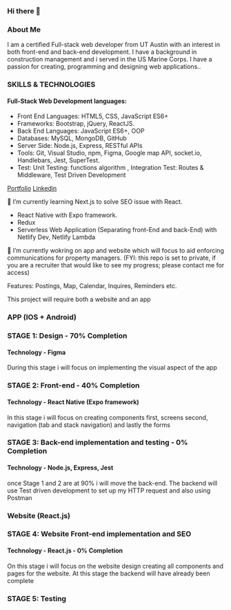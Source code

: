 ### Hi there 👋

<!--
**jackilex/jackilex** is a ✨ _special_ ✨ repository because its `README.md` (this file) appears on your GitHub profile.

Here are some ideas to get you started:

- 🔭 I’m currently working on ...
- 🌱 I’m currently learning Redux, React Native, Next Js
- 👯 I’m looking to collaborate on ...
- 🤔 I’m looking for help with ...
- 💬 Ask me about ...
- 📫 How to reach me: ...
- 😄 Pronouns: ...
- ⚡ Fun fact: ...
-->

### About Me
I am a certified Full-stack web developer from UT Austin with an interest in both front-end and back-end development. I have a background in construction management and i served in the US Marine Corps. I have a passion for creating, programming and designing web applications..

### SKILLS & TECHNOLOGIES
#### Full-Stack Web Development languages:
- Front End Languages: HTML5, CSS, JavaScript ES6+
- Frameworks: Bootstrap, jQuery, ReactJS.
- Back End Languages: JavaScript ES6+, OOP
- Databases: MySQL, MongoDB, GitHub
- Server Side: Node.js, Express, RESTful APIs
- Tools: Git, Visual Studio, npm, Figma, Google map API, socket.io, Handlebars, Jest, SuperTest.
- Test: Unit Testing: functions algorithm , Integration Test: Routes & Middleware, Test Driven Development

[Portfolio](https://jackilex.github.io/portfolio_Alex/#/about)
[Linkedin](https://www.linkedin.com/in/alex-saint-victor)

🌱 I’m currently learning Next.js to solve SEO issue with React.
- React Native with Expo framework.
- Redux
- Serverless Web Application (Separating front-End and back-End) with Netlify Dev, Netlify Lambda

🌱 I’m currently wokring on app and website which will focus to aid enforcing communications for property managers. (FYI: this repo is set to private, if you are a recruiter that would like to see my progress; please contact me for access)

Features: Postings, Map, Calendar, Inquires, Reminders etc.

This project will require both a website and an app

### APP (IOS + Android)
### STAGE 1: Design - 70% Completion
#### Technology - Figma
During this stage i will focus on implementing the visual aspect of the app

### STAGE 2: Front-end - 40% Completion
#### Technology - React Native (Expo framework)
In this stage i will focus on creating components first, screens second, navigation (tab and stack navigation) and lastly the forms

### STAGE 3: Back-end implementation and testing - 0% Completion
#### Technology - Node.js, Express, Jest
once Stage 1 and 2 are at 90% i will move the back-end. The backend will use Test driven development to set up my HTTP request and also using Postman

### Website (React.js)
### STAGE 4: Website Front-end implementation and SEO
#### Technology - React.js - 0% Completion
On this stage i will focus on the website design creating all components and pages for the website. At this stage the backend will have already been complete


### STAGE 5: Testing


